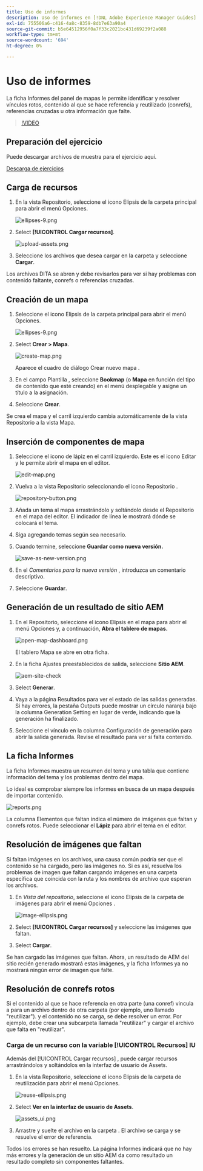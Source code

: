 ```yaml
---
title: Uso de informes
description: Uso de informes en [!DNL Adobe Experience Manager Guides]
exl-id: 755506a6-c416-4a8c-8359-8db7e63a90a4
source-git-commit: b5e64512956f0a7f33c2021bc431d69239f2a088
workflow-type: tm+mt
source-wordcount: '694'
ht-degree: 0%

---
```


# Uso de informes

La ficha Informes del panel de mapas le permite identificar y resolver vínculos rotos, contenido al que se hace referencia y reutilizado (conrefs), referencias cruzadas u otra información que falte.

>[!VIDEO](https://video.tv.adobe.com/v/339039)

## Preparación del ejercicio

Puede descargar archivos de muestra para el ejercicio aquí.

[Descarga de ejercicios](assets/exercises/working-with-reports.zip)

## Carga de recursos

1. En la vista Repositorio, seleccione el icono Elipsis de la carpeta principal para abrir el menú Opciones.

   ![ellipses-9.png](images/ellipses-9.png)

2. Select **[!UICONTROL Cargar recursos]**.

   ![upload-assets.png](images/upload-assets.png)

3. Seleccione los archivos que desea cargar en la carpeta y seleccione **Cargar**.

Los archivos DITA se abren y debe revisarlos para ver si hay problemas con contenido faltante, conrefs o referencias cruzadas.

## Creación de un mapa

1. Seleccione el icono Elipsis de la carpeta principal para abrir el menú Opciones.

   ![ellipses-9.png](images/ellipses-9.png)

2. Select **Crear > Mapa**.

   ![create-map.png](images/create-map.png)

   Aparece el cuadro de diálogo Crear nuevo mapa .

3. En el campo Plantilla , seleccione **Bookmap** (o **Mapa** en función del tipo de contenido que esté creando) en el menú desplegable y asigne un título a la asignación.

4. Seleccione **Crear**.

Se crea el mapa y el carril izquierdo cambia automáticamente de la vista Repositorio a la vista Mapa.

## Inserción de componentes de mapa

1. Seleccione el icono de lápiz en el carril izquierdo.
Este es el icono Editar y le permite abrir el mapa en el editor.

   ![edit-map.png](images/edit-map.png)

2. Vuelva a la vista Repositorio seleccionando el icono Repositorio .

   ![repository-button.png](images/repository-button.png)

3. Añada un tema al mapa arrastrándolo y soltándolo desde el Repositorio en el mapa del editor.
El indicador de línea le mostrará dónde se colocará el tema.

4. Siga agregando temas según sea necesario.

5. Cuando termine, seleccione **Guardar como nueva versión.**

   ![save-as-new-version.png](images/save-as-new-version.png)

6. En el *Comentarios para la nueva versión* , introduzca un comentario descriptivo.

7. Seleccione **Guardar**.

## Generación de un resultado de sitio AEM

1. En el Repositorio, seleccione el icono Elipsis en el mapa para abrir el menú Opciones y, a continuación, **Abra el tablero de mapas.**

   ![open-map-dashboard.png](images/open-map-dashboard.png)

   El tablero Mapa se abre en otra ficha.
2. En la ficha Ajustes preestablecidos de salida, seleccione **Sitio AEM**.

   ![aem-site-check](images/aem-site-checkbox.png)

3. Select **Generar**.

4. Vaya a la página Resultados para ver el estado de las salidas generadas.
Si hay errores, la pestaña Outputs puede mostrar un círculo naranja bajo la columna Generation Setting en lugar de verde, indicando que la generación ha finalizado.

5. Seleccione el vínculo en la columna Configuración de generación para abrir la salida generada.
Revise el resultado para ver si falta contenido.

## La ficha Informes

La ficha Informes muestra un resumen del tema y una tabla que contiene información del tema y los problemas dentro del mapa.

Lo ideal es comprobar siempre los informes en busca de un mapa después de importar contenido.

![reports.png](images/reports.png)

La columna Elementos que faltan indica el número de imágenes que faltan y conrefs rotos. Puede seleccionar el **Lápiz** para abrir el tema en el editor.

## Resolución de imágenes que faltan

Si faltan imágenes en los archivos, una causa común podría ser que el contenido se ha cargado, pero las imágenes no. Si es así, resuelva los problemas de imagen que faltan cargando imágenes en una carpeta específica que coincida con la ruta y los nombres de archivo que esperan los archivos.

1. En *Vista del repositorio*, seleccione el icono Elipsis de la carpeta de imágenes para abrir el menú Opciones .

   ![image-ellipsis.png](images/image-ellipsis.png)

2. Select **[!UICONTROL Cargar recursos]** y seleccione las imágenes que faltan.

3. Select **Cargar**.

Se han cargado las imágenes que faltan. Ahora, un resultado de AEM del sitio recién generado mostrará estas imágenes, y la ficha Informes ya no mostrará ningún error de imagen que falte.

## Resolución de conrefs rotos

Si el contenido al que se hace referencia en otra parte (una conref) vincula a para un archivo dentro de otra carpeta (por ejemplo, uno llamado &quot;reutilizar&quot;). y el contenido no se carga, se debe resolver un error. Por ejemplo, debe crear una subcarpeta llamada &quot;reutilizar&quot; y cargar el archivo que falta en &quot;reutilizar&quot;.

### Carga de un recurso con la variable [!UICONTROL Recursos] IU

Además del [!UICONTROL Cargar recursos] , puede cargar recursos arrastrándolos y soltándolos en la interfaz de usuario de Assets.

1. En la vista Repositorio, seleccione el icono Elipsis de la carpeta de reutilización para abrir el menú Opciones.

   ![reuse-ellipsis.png](images/reuse-ellipsis.png)

2. Select **Ver en la interfaz de usuario de Assets**.

   ![assets_ui.png](images/assets_ui.png)

3. Arrastre y suelte el archivo en la carpeta .
El archivo se carga y se resuelve el error de referencia.

Todos los errores se han resuelto. La página Informes indicará que no hay más errores y la generación de un sitio AEM da como resultado un resultado completo sin componentes faltantes.
